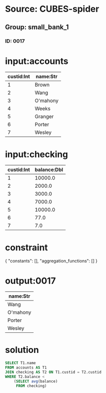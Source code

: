 # Source: CUBES-spider
## Group: small_bank_1
### ID: 0017

# input:accounts

| custid:Int | name:Str |
|---|---|
| 1 | Brown |
| 2 | Wang |
| 3 | O'mahony |
| 4 | Weeks |
| 5 | Granger |
| 6 | Porter |
| 7 | Wesley |

# input:checking

| custid:Int | balance:Dbl |
|---|---|
| 1 | 10000.0 |
| 2 | 2000.0 |
| 3 | 3000.0 |
| 4 | 7000.0 |
| 5 | 10000.0 |
| 6 | 77.0 |
| 7 | 7.0 |

# constraint

{
  "constants": [],
  "aggregation_functions": []
}

# output:0017

| name:Str |
|---|
| Wang |
| O'mahony |
| Porter |
| Wesley |

# solution

```sql
SELECT T1.name
FROM accounts AS T1
JOIN checking AS T2 ON T1.custid = T2.custid
WHERE T2.balance <
    (SELECT avg(balance)
     FROM checking)
```

